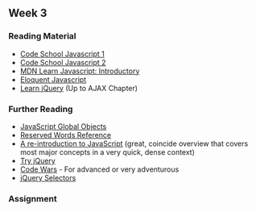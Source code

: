 ## Week 3

### Reading Material

- [Code School Javascript 1](https://www.codeschool.com/courses/javascript-road-trip-part-1)
- [Code School Javascript 2](https://www.codeschool.com/courses/javascript-road-trip-part-2)
- [MDN Learn Javascript: Introductory](https://developer.mozilla.org/en-US/learn/javascript)
- [Eloquent Javascript](http://eloquentjavascript.net/contents.html)
- [Learn jQuery](http://learn.jquery.com/) (Up to AJAX Chapter)

### Further Reading

- [JavaScript Global Objects](https://developer.mozilla.org/en-US/docs/Web/JavaScript/Reference/Global_Objects)
- [Reserved Words Reference](https://developer.mozilla.org/en-US/docs/Web/JavaScript/Reference/Reserved_Words)
- [A re-introduction to JavaScript](https://developer.mozilla.org/en-US/docs/Web/JavaScript/A_re-introduction_to_JavaScript) (great, coincide overview that covers most major concepts in a very quick, dense context)
- [Try jQuery](http://try.jquery.com/)
- [Code Wars](http://www.codewars.com/) - For advanced or very adventurous
- [jQuery Selectors](http://api.jquery.com/category/selectors/)

### Assignment
